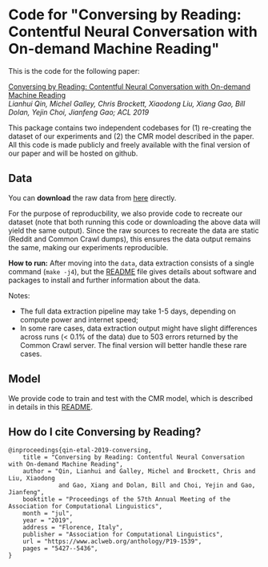 # Code for "Conversing by Reading: Contentful Neural Conversation with On-demand Machine Reading"
<!--
Confidential, please do not redistribute. The code will be released under an MIT License. (What to do with this sentence?)
-->
This is the code for the following paper:

[Conversing by Reading: Contentful Neural Conversation with On-demand Machine Reading](https://www.aclweb.org/anthology/P19-1539)                         
*Lianhui Qin, Michel Galley, Chris Brockett, Xiaodong Liu, Xiang Gao, Bill Dolan, Yejin Choi, Jianfeng Gao; ACL 2019*

This package contains two independent codebases for (1) re-creating the dataset of our experiments and (2) the CMR model described in the paper. All this code is made publicly and freely available with the final version of our paper and will be hosted on github.

<!--
**Disclaimer:** *While we made significant efforts to document and test the code, this is a preliminary release and we will further improve it by the time of the final version.*
-->

## Data
You can **download** the raw data from [here](https://drive.google.com/file/d/1U9F2qf7mA39bPpqcnY0VarnYDQ1ygS6e/view?usp=sharing) directly. 

For the purpose of reproducbility, we also provide code to recreate our dataset (note that both running this code or downloading the above data will yield the same output). Since the raw sources to recreate the data are static (Reddit and Common Crawl dumps), this ensures the data output remains the same, making our experiments reproducible.  

**How to run:** After moving into the `data`, data extraction consists of a single command (`make -j4`), but the [README](data/README.md) file gives details about software and packages to install and further information about the data. 

Notes:
* The full data extraction pipeline may take 1-5 days, depending on compute power and internet speed;
* In some rare cases, data extraction output might have slight differences across runs (< 0.1% of the data) due to 503 errors returned by the Common Crawl server. The final version will better handle these rare cases.

## Model

We provide code to train and test with the CMR model, which is described in details in this [README](model/README.md).

## How do I cite Conversing by Reading?
```
@inproceedings{qin-etal-2019-conversing,
    title = "Conversing by Reading: Contentful Neural Conversation with On-demand Machine Reading",
    author = "Qin, Lianhui and Galley, Michel and Brockett, Chris and Liu, Xiaodong 
              and Gao, Xiang and Dolan, Bill and Choi, Yejin and Gao, Jianfeng",
    booktitle = "Proceedings of the 57th Annual Meeting of the Association for Computational Linguistics",
    month = "jul",
    year = "2019",
    address = "Florence, Italy",
    publisher = "Association for Computational Linguistics",
    url = "https://www.aclweb.org/anthology/P19-1539",
    pages = "5427--5436",
}
```


